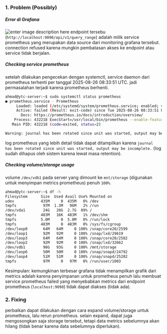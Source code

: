 ### 1. Problem (Possibly)
##### Error di Grafana
![enter image description here](https://i.imgur.com/qu2sDRE.png)
endpoint tersebu (`http://localhost:9090/api/v1/query_range`) adalah milik service prometheus yang merupakan data source dari monitoring grafana tersebut. connection refused karena mungkin pembatasan akses ke endpoint atau service tidak berjalan.

##### Checking service prometheus
setelah dilakukan pengecekan dengan systemctl, service daemon dari prometheus terhenti per tanggal 2025-08-26 08:33:51 UTC. jadi permasalahan terjadi karena prometheus berhenti.
```sh
ahmad@ytc-server:~$ sudo systemctl status prometheus
● prometheus.service - Prometheus
     Loaded: loaded (/etc/systemd/system/prometheus.service; enabled; vendor preset: enabled)
     Active: failed (Result: exit-code) since Tue 2025-08-26 08:33:51 UTC; 4 weeks 0 days ago
       Docs: https://prometheus.io/docs/introduction/overview/
    Process: 432218 ExecStart=/usr/local/bin/prometheus --enable-feature=remote-write-receiver --config.file=/etc/prometheus>
   Main PID: 432218 (code=exited, status=2)

Warning: journal has been rotated since unit was started, output may be incomplete.

```

log prometheus yang lebih detail tidak dapat ditampilkan karena `journal has been rotated since unit was started, output may be incomplete.` (log sudah dihapus oleh sistem karena lewat masa retention).

##### Checking volume/storage usage
volume `/dev/vdb1` pada server yang dimount ke `mnt/storage` (digunakan untuk menyimpan metrics prometheus) penuh `100%`.
```sh
ahmad@ytc-server:~$ df -h
Filesystem      Size  Used Avail Use% Mounted on
udev            435M     0  435M   0% /dev
tmpfs            97M  1.3M   96M   2% /run
/dev/vda1        24G   20G  2.7G  89% /
tmpfs           483M   16K  483M   1% /dev/shm
tmpfs           5.0M     0  5.0M   0% /run/lock
tmpfs           483M     0  483M   0% /sys/fs/cgroup
/dev/loop0       64M   64M     0 100% /snap/core20/2599
/dev/loop1       92M   92M     0 100% /snap/lxd/29619
/dev/loop3       64M   64M     0 100% /snap/core20/2582
/dev/loop2       92M   92M     0 100% /snap/lxd/32662
/dev/vdb1        98G   93G     0 100% /mnt/storage
/dev/loop6       50M   50M     0 100% /snap/snapd/24792
/dev/loop4       51M   51M     0 100% /snap/snapd/25202
tmpfs            97M     0   97M   0% /run/user/1003
```

Kesimpulan: kemungkinan terbesar grafana tidak menampilkan grafik dari metrics adalah karena penyimpanan untuk prometheus penuh lalu membuat service prometheus failed yang menyebabkan metrics dari endpoint prometheus (`localhost:9090`) tidak dapat diakses (tidak ada).

### 2. Fixing
perbaikan dapat dilakukan dengan cara expand volume/storage untuk prometheus, lalu rerun prometheus. selain expand, dapat juga mengosongkan saja storage tersebut, tetapi data metrics sebelumnya akan hilang (tidak benar karena data sebelumnya diperlukan).